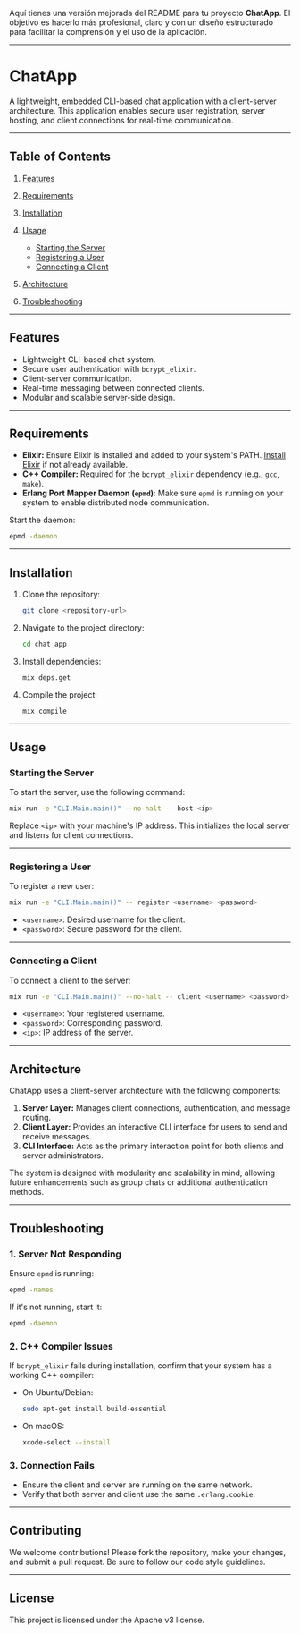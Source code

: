 Aquí tienes una versión mejorada del README para tu proyecto **ChatApp**. El objetivo es hacerlo más profesional, claro y con un diseño estructurado para facilitar la comprensión y el uso de la aplicación.

---

# **ChatApp**

A lightweight, embedded CLI-based chat application with a client-server architecture. This application enables secure user registration, server hosting, and client connections for real-time communication.

---

## **Table of Contents**

1. [Features](#features)
2. [Requirements](#requirements)
3. [Installation](#installation)
4. [Usage](#usage)

   * [Starting the Server](#starting-the-server)
   * [Registering a User](#registering-a-user)
   * [Connecting a Client](#connecting-a-client)
5. [Architecture](#architecture)
6. [Troubleshooting](#troubleshooting)

---

## **Features**

* Lightweight CLI-based chat system.
* Secure user authentication with `bcrypt_elixir`.
* Client-server communication.
* Real-time messaging between connected clients.
* Modular and scalable server-side design.

---

## **Requirements**

* **Elixir:** Ensure Elixir is installed and added to your system's PATH.
  [Install Elixir](https://elixir-lang.org/install.html) if not already available.
* **C++ Compiler:** Required for the `bcrypt_elixir` dependency (e.g., `gcc`, `make`).
* **Erlang Port Mapper Daemon (`epmd`)**: Make sure `epmd` is running on your system to enable distributed node communication.

Start the daemon:

```bash
epmd -daemon
```

---

## **Installation**

1. Clone the repository:

   ```bash
   git clone <repository-url>
   ```
2. Navigate to the project directory:

   ```bash
   cd chat_app
   ```
3. Install dependencies:

   ```bash
   mix deps.get
   ```
4. Compile the project:

   ```bash
   mix compile
   ```

---

## **Usage**

### **Starting the Server**

To start the server, use the following command:

```bash
mix run -e "CLI.Main.main()" --no-halt -- host <ip>
```

Replace `<ip>` with your machine's IP address. This initializes the local server and listens for client connections.

---

### **Registering a User**

To register a new user:

```bash
mix run -e "CLI.Main.main()" -- register <username> <password>
```

* `<username>`: Desired username for the client.
* `<password>`: Secure password for the client.

---

### **Connecting a Client**

To connect a client to the server:

```bash
mix run -e "CLI.Main.main()" --no-halt -- client <username> <password> <ip>
```

* `<username>`: Your registered username.
* `<password>`: Corresponding password.
* `<ip>`: IP address of the server.

---

## **Architecture**

ChatApp uses a client-server architecture with the following components:

1. **Server Layer:** Manages client connections, authentication, and message routing.
2. **Client Layer:** Provides an interactive CLI interface for users to send and receive messages.
3. **CLI Interface:** Acts as the primary interaction point for both clients and server administrators.

The system is designed with modularity and scalability in mind, allowing future enhancements such as group chats or additional authentication methods.

---

## **Troubleshooting**

### **1. Server Not Responding**

Ensure `epmd` is running:

```bash
epmd -names
```

If it's not running, start it:

```bash
epmd -daemon
```

### **2. C++ Compiler Issues**

If `bcrypt_elixir` fails during installation, confirm that your system has a working C++ compiler:

* On Ubuntu/Debian:

  ```bash
  sudo apt-get install build-essential
  ```
* On macOS:

  ```bash
  xcode-select --install
  ```

### **3. Connection Fails**

* Ensure the client and server are running on the same network.
* Verify that both server and client use the same `.erlang.cookie`.

---

## **Contributing**

We welcome contributions! Please fork the repository, make your changes, and submit a pull request. Be sure to follow our code style guidelines.

---

## **License**

This project is licensed under the Apache v3 license.

